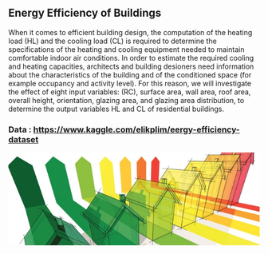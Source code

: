 ## Energy Efficiency of Buildings

When it comes to efficient building design, the computation of the heating load (HL) and the cooling load (CL) is required to determine the specifications of the heating and cooling equipment needed to maintain comfortable indoor air conditions. In order to estimate the required cooling and heating capacities, architects and building desioners need information about the characteristics of the building and of the conditioned space (for example occupancy and activity level). For this reason, we will investigate the effect of eight input variables: (RC), surface area, wall area, roof area, overall height, orientation, glazing area, and glazing area distribution, to determine the output variables HL and CL of residential buildings.

### Data : https://www.kaggle.com/elikplim/eergy-efficiency-dataset

![](image/Energy.jpg)



